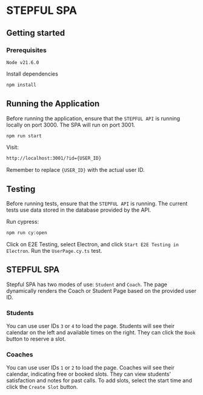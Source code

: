 # STEPFUL SPA

## Getting started

### Prerequisites

```
Node v21.6.0
```

Install dependencies

```sh
npm install
```

## Running the Application

Before running the application, ensure that the `STEPFUL API` is running locally on port 3000. The SPA will run on port 3001.

```sh
npm run start
```

Visit:

```sh
http://localhost:3001/?id={USER_ID}
```

Remember to replace `{USER_ID}` with the actual user ID.

## Testing

Before running tests, ensure that the `STEPFUL API` is running. The current tests use data stored in the database provided by the API.

Run cypress:

```sh
npm run cy:open
```

Click on E2E Testing, select Electron, and click `Start E2E Testing in Electron`. Run the `UserPage.cy.ts` test.

## STEPFUL SPA

Stepful SPA has two modes of use: `Student` and `Coach`. The page dynamically renders the Coach or Student Page based on the provided user ID.

### Students

You can use user IDs `3` or `4` to load the page. Students will see their calendar on the left and available times on the right. They can click the `Book` button to reserve a slot.

### Coaches

You can use user IDs `1` or `2` to load the page. Coaches will see their calendar, indicating free or booked slots. They can view students' satisfaction and notes for past calls. To add slots, select the start time and click the `Create Slot` button.
